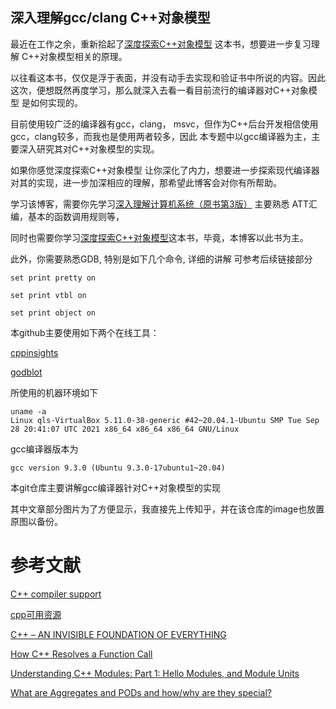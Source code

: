 ## 深入理解gcc/clang C++对象模型

最近在工作之余，重新拾起了[深度探索C++对象模型](https://book.douban.com/subject/1091086/) 这本书，想要进一步复习理解 C++对象模型相关的原理。

以往看这本书，仅仅是浮于表面，并没有动手去实现和验证书中所说的内容。因此这次，便想既然再度学习，那么就深入去看一看目前流行的编译器对C++对象模型 是如何实现的。

目前使用较广泛的编译器有gcc，clang， msvc，但作为C++后台开发相信使用gcc，clang较多，而我也是使用两者较多，因此 本专题中以gcc编译器为主，主要深入研究其对C++对象模型的实现。

如果你感觉深度探索C++对象模型 让你深化了内力，想要进一步探索现代编译器对其的实现，进一步加深相应的理解，那希望此博客会对你有所帮助。

学习该博客，需要你先学习[深入理解计算机系统（原书第3版）](https://book.douban.com/subject/26912767/) 主要熟悉 ATT汇编，基本的函数调用规则等，

同时也需要你学习[深度探索C++对象模型](https://book.douban.com/subject/1091086/)这本书，毕竟，本博客以此书为主。

此外，你需要熟悉GDB, 特别是如下几个命令, 详细的讲解 可参考后续链接部分

```
set print pretty on

set print vtbl on

set print object on
```

本github主要使用如下两个在线工具：

[cppinsights](https://cppinsights.io/)

[godblot](https://godbolt.org/clientstate/eyJzZXNzaW9ucyI6W3siaWQiOjEsImxhbmd1YWdlIjoiYysrIiwic291cmNlIjoiI2luY2x1ZGUgPGlvc3RyZWFtPlxuXG5jbGFzcyBQb2ludDNkIHtcbnB1YmxpYzpcbiAgdmlydHVhbCB+UG9pbnQzZCgpID0gZGVmYXVsdDtcblxuICB2aXJ0dWFsIHZvaWQgbm9ybWFsaXplKCkge1xuICAgIHN0ZDo6Y291dCA8PCBcInByaW50XFxuXCI7XG4gIH1cblxufTtcblxuaW50IG1haW4oKSB7XG4gICAgUG9pbnQzZCAqcCA9IG5ldyBQb2ludDNkO1xuICAgIHAtPm5vcm1hbGl6ZSgpO1xuICAgIHJldHVybiAwO1xufSIsImNvbXBpbGVycyI6W3siaWQiOiJnc25hcHNob3QiLCJvcHRpb25zIjoiLXN0ZD1jKysxNCJ9XX1dfQ==)

所使用的机器环境如下
```
uname -a
Linux qls-VirtualBox 5.11.0-38-generic #42~20.04.1-Ubuntu SMP Tue Sep 28 20:41:07 UTC 2021 x86_64 x86_64 x86_64 GNU/Linux
```

gcc编译器版本为
```
gcc version 9.3.0 (Ubuntu 9.3.0-17ubuntu1~20.04)
```

本git仓库主要讲解gcc编译器针对C++对象模型的实现

其中文章部分图片为了方便显示，我直接先上传知乎，并在该仓库的image也放置原图以备份。


# 参考文献

[C++ compiler support](https://en.cppreference.com/w/cpp/compiler_support#cpp20)

[cpp可用资源](https://en.cppreference.com/w/cpp/links)

[C++ – AN INVISIBLE FOUNDATION OF EVERYTHING](https://accu.org/journals/overload/29/161/stroustrup/)

[How C++ Resolves a Function Call](https://preshing.com/20210315/how-cpp-resolves-a-function-call/)

[Understanding C++ Modules: Part 1: Hello Modules, and Module Units](https://vector-of-bool.github.io/2019/03/10/modules-1.html)

[What are Aggregates and PODs and how/why are they special?](https://stackoverflow.com/questions/4178175/what-are-aggregates-and-pods-and-how-why-are-they-special/7189821#7189821)